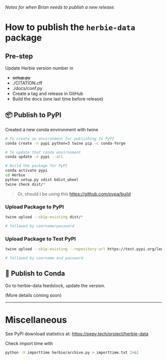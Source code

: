 _Notes for when Brian needs to publish a new release_.

# How to publish the `herbie-data` package

## Pre-step 
Update Herbie version number in
- ~~setup.py~~
- ./CITATION.cff
- ./docs/conf.py
- Create a tag and release in GitHub
- Build the docs (one last time before release)

## 📦 Publish to PyPI

Created a new conda environment with twine

```bash
# To create an environment for publishing to PyPI
conda create -n pypi python=3 twine pip -c conda-forge

# To update that conda environment
conda update -n pypi --all
```


```bash
# Build the package for PyPI
conda activate pypi
cd Herbie
python setup.py sdist bdist_wheel
twine check dist/*
```

> Or, should I be using this https://github.com/pypa/build


### Upload Package to PyPI
```bash
twine upload --skip-existing dist/*

# followed by username/password
```

### Upload Package to Test PyPI
```bash
twine upload --skip-existing --repository-url https://test.pypi.org/legacy/ dist/*

# followed by username and password
```

## 🐍 Publish to Conda
Go to herbie-data feedstock, update the version.

(More details coming soon)

-----------

# Miscellaneous

See PyPI download statistics at: https://pepy.tech/project/herbie-data



Check import time with 

```bash
python -X importtime herbie/archive.py > importtime.txt 2>&1
```


